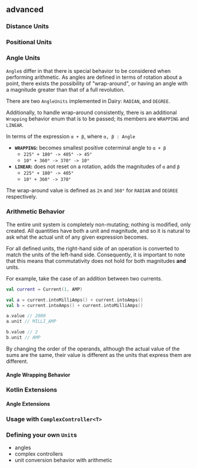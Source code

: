 ## advanced

### Distance Units

### Positional Units

### Angle Units
`Angle`s differ in that there is special behavior to be considered when performing
arithmetic. As angles are defined in terms of rotation about a point, there exists
the possibility of "wrap-around", or having an angle with a magnitude greater than
that of a full revolution.

There are two `AngleUnits` implemented in Dairy: `RADIAN`, and `DEGREE`.

Additionally, to handle wrap-around consistently, there is an additional `Wrapping`
behavior enum that is to be passed; its members are `WRAPPING` and `LINEAR`.

In terms of the expression `α + β`, where `α, β : Angle`
  - **`WRAPPING`:** becomes smallest positive coterminal angle to `α + β`
    - `225° + 180° -> 405° -> 45°`
    - `10° + 360° -> 370° -> 10°`
  - **`LINEAR`:** does not reset on a rotation, adds the magnitudes of `α` and `β`
    - `225° + 180° -> 405°`
    - `10° + 360° -> 370°`

The wrap-around value is defined as `2π` and `360°` for `RADIAN` and `DEGREE`
respectively.

### Arithmetic Behavior

The entire unit system is completely non-mutating; nothing is modified, only 
created. All quantities have both a unit and magnitude, and so it is natural to
ask what the actual unit of any given expression becomes. 

For all defined units, the right-hand side of an operation is converted to match
the units of the left-hand side. Consequently, it is important to note that this
means that commutativity does not hold for both magnitudes **and** units.

For example, take the case of an addition between two currents.
```kt
val current = Current(1, AMP)

val a = current.intoMilliAmps() + current.intoAmps()
val b = current.intoAmps() + current.intoMilliAmps()

a.value // 2000
a.unit // MILLI_AMP

b.value // 2
b.unit // AMP
```

By changing the order of the operands, although the actual value of the sums are
the same, their value is different as the units that express them are different.

#### Angle Wrapping Behavior

### Kotlin Extensions

#### Angle Extensions

### Usage with `ComplexController<T>`

### Defining your own `Unit`s

- angles
- complex controllers
- unit conversion behavior with arithmetic
